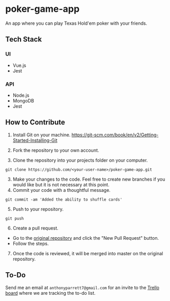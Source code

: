 # poker-game-app
An app where you can play Texas Hold'em poker with your friends.

## Tech Stack

### UI
* Vue.js
* Jest

### API
* Node.js
* MongoDB
* Jest

## How to Contribute

1. Install Git on your machine.
https://git-scm.com/book/en/v2/Getting-Started-Installing-Git

2. Fork the repository to your own account.

3. Clone the repository into your projects folder on your computer.

  ```git clone https://github.com/<your-user-name>/poker-game-app.git```

3. Make your changes to the code. Feel free to create new branches if you would like but it is not necessary at this point.
4. Commit your code with a thoughtful message.

  ```git commit -am 'Added the ability to shuffle cards'```

5. Push to your repository.

  ```git push```

6. Create a pull request.

* Go to the [original repository](https://github.com/aparrett/poker-game-app) and click the "New Pull Request" button.
* Follow the steps. 

7. Once the code is reviewed, it will be merged into master on the original repository. 


## To-Do
Send me an email at `anthonyparrett7@gmail.com` for an invite to the [Trello board](https://trello.com/b/pBbdpTSe/appstories) where we are tracking the to-do list.


